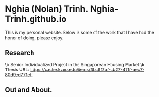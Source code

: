# Nghia (Nolan) Trinh. Nghia-Trinh.github.io
This is my personal website. Below is some of the work that I have had the honor of doing, please enjoy.


## Research
\b Senior Individualized Project in the Singaporean Housing Market \b
Thesis URL: https://cache.kzoo.edu/items/3bc9f2af-cb27-471f-aec7-80d9ed771eff 


## Out and About.



